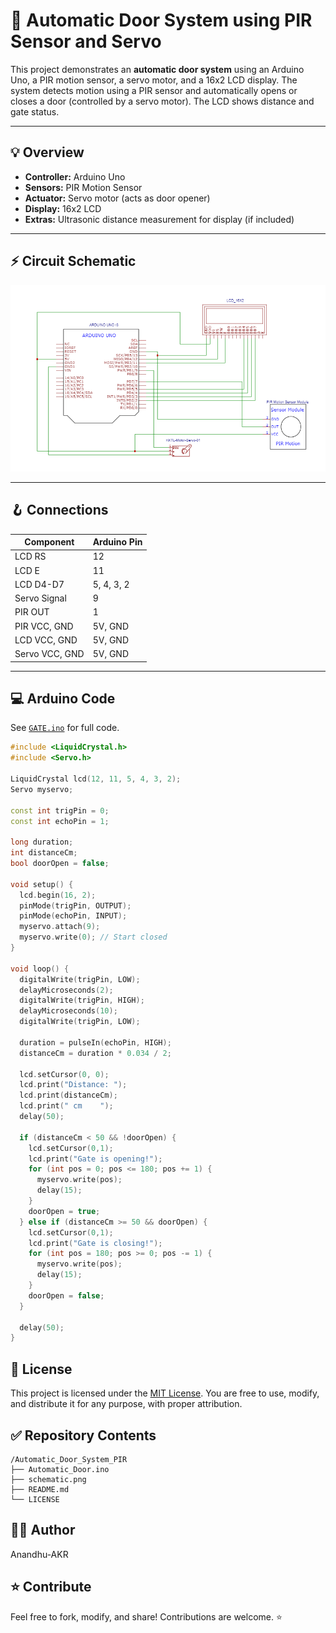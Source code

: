 # 🚪 Automatic Door System using PIR Sensor and Servo

This project demonstrates an **automatic door system** using an Arduino Uno, a PIR motion sensor, a servo motor, and a 16x2 LCD display. The system detects motion using a PIR sensor and automatically opens or closes a door (controlled by a servo motor). The LCD shows distance and gate status.

---

## 💡 **Overview**

- **Controller:** Arduino Uno
- **Sensors:** PIR Motion Sensor
- **Actuator:** Servo motor (acts as door opener)
- **Display:** 16x2 LCD
- **Extras:** Ultrasonic distance measurement for display (if included)

---

## ⚡ **Circuit Schematic**

![Schematic](schematic.png)

---

## 🪝 **Connections**

| Component          | Arduino Pin |
|-------------------|-------------|
| LCD RS            | 12          |
| LCD E             | 11          |
| LCD D4-D7         | 5, 4, 3, 2  |
| Servo Signal      | 9           |
| PIR OUT           | 1           |
| PIR VCC, GND     | 5V, GND     |
| LCD VCC, GND    | 5V, GND     |
| Servo VCC, GND  | 5V, GND     |

---

## 💻 **Arduino Code**

See [`GATE.ino`](Automatic_Door_System_PIR/GATE.ino) for full code.

```cpp
#include <LiquidCrystal.h>
#include <Servo.h>

LiquidCrystal lcd(12, 11, 5, 4, 3, 2);
Servo myservo;

const int trigPin = 0;
const int echoPin = 1;

long duration;
int distanceCm;
bool doorOpen = false;

void setup() {
  lcd.begin(16, 2);
  pinMode(trigPin, OUTPUT);
  pinMode(echoPin, INPUT);
  myservo.attach(9);
  myservo.write(0); // Start closed
}

void loop() {
  digitalWrite(trigPin, LOW);
  delayMicroseconds(2);
  digitalWrite(trigPin, HIGH);
  delayMicroseconds(10);
  digitalWrite(trigPin, LOW);

  duration = pulseIn(echoPin, HIGH);
  distanceCm = duration * 0.034 / 2;

  lcd.setCursor(0, 0);
  lcd.print("Distance: ");
  lcd.print(distanceCm);
  lcd.print(" cm    ");
  delay(50);

  if (distanceCm < 50 && !doorOpen) {
    lcd.setCursor(0,1);
    lcd.print("Gate is opening!");
    for (int pos = 0; pos <= 180; pos += 1) {
      myservo.write(pos);
      delay(15);
    }
    doorOpen = true;
  } else if (distanceCm >= 50 && doorOpen) {
    lcd.setCursor(0,1);
    lcd.print("Gate is closing!");
    for (int pos = 180; pos >= 0; pos -= 1) {
      myservo.write(pos);
      delay(15);
    }
    doorOpen = false;
  }

  delay(50);
}
```
## 📄 License
This project is licensed under the [MIT License](https://opensource.org/licenses/MIT). You are free to use, modify, and distribute it for any purpose, with proper attribution.

## ✅ Repository Contents
```plaintext
/Automatic_Door_System_PIR
├── Automatic_Door.ino
├── schematic.png
├── README.md
└── LICENSE
```

## 🧑‍💻 Author

Anandhu-AKR

## ⭐ Contribute

Feel free to fork, modify, and share! Contributions are welcome. ⭐
